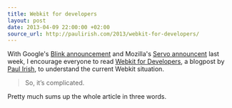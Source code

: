 ```yaml
---
title: Webkit for developers
layout: post
date: 2013-04-09 22:00:00 +02:00
source_url: http://paulirish.com/2013/webkit-for-developers/
---
```

With Google's [Blink announcement][blink_announcement] and Mozilla's [Servo announcent][servo_announcement] last week, I encourage everyone to read [Webkit for Developers][webkit_for_developers], a blogpost by [Paul Irish][paul_irish], to understand the current Webkit situation.

> So, it’s complicated.

Pretty much sums up the whole article in three words.

[blink_announcement]: http://blog.chromium.org/2013/04/blink-rendering-engine-for-chromium.html
[servo_announcement]: http://blog.mozilla.org/blog/2013/04/03/mozilla-and-samsung-collaborate-on-next-generation-web-browser-engine/
[webkit_for_developers]: http://paulirish.com/2013/webkit-for-developers/
[paul_irish]: http://twitter.com/paul_irish/